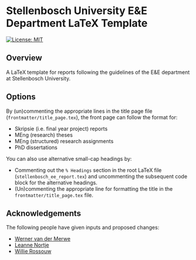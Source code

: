 # Stellenbosch University E&E Department LaTeX Template

[![License: MIT](https://img.shields.io/badge/License-MIT-blue.svg)](license.md)


## Overview

A LaTeX template for reports following the guidelines of the E&E department at
Stellenbosch University.


## Options

By (un)commenting the appropriate lines in the title page file
(`frontmatter/title_page.tex`), the front page can follow the format for:

- Skripsie (i.e. final year project) reports
- MEng (research) theses
- MEng (structured) research assignments
- PhD dissertations

You can also use alternative small-cap headings by:

- Commenting out the `% Headings` section in the root LaTeX file
  (`stellenbosch_ee_report.tex`) and uncommenting the subsequent code block for
  the alternative headings.
- (Un)commenting the appropriate line for formatting the title in the
  `frontmatter/title_page.tex` file.


## Acknowledgements

The following people have given inputs and proposed changes:

- [Werner van der Merwe](https://github.com/wvdm1217)
- [Leanne Nortje](https://github.com/LeanneNortje/)
- [Willie Rossouw](https://github.com/nssassassin)
